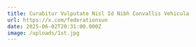 ```yaml
---
title: Curabitur Vulputate Nisl Id Nibh Convallis Vehicula
url: https://x.com/federationsun
date: 2025-06-02T20:31:00.000Z
image: /uploads/1st.jpg
---
```

